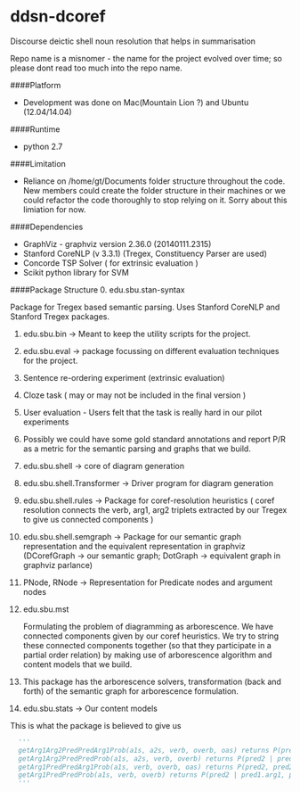 ddsn-dcoref
===========

Discourse deictic shell noun resolution that helps in summarisation

Repo name is a misnomer - the name for the project evolved over time; so please dont read too much into the repo name.

####Platform
  * Development was done on Mac(Mountain Lion ?) and Ubuntu (12.04/14.04)

####Runtime
  * python 2.7

####Limitation
  * Reliance on /home/gt/Documents folder structure throughout the code. New members could create the folder structure in their machines or we could refactor the code thoroughly to stop relying on it. Sorry about this limiation for now. 

####Dependencies

  * GraphViz - graphviz version 2.36.0 (20140111.2315)
  * Stanford CoreNLP (v 3.3.1) (Tregex, Constituency Parser are used)
  * Concorde TSP Solver ( for extrinsic evaluation ) 
  * Scikit python library for SVM

####Package Structure
0. edu.sbu.stan-syntax

  Package for Tregex based semantic parsing. Uses Stanford CoreNLP and Stanford Tregex packages.

1. edu.sbu.bin -> Meant to keep the utility scripts for the project.

2. edu.sbu.eval -> package focussing on different evaluation techniques for the project.

  1. Sentence re-ordering experiment (extrinsic evaluation)

  2. Cloze task ( may or may not be included in the final version )

  3. User evaluation - Users felt that the task is really hard in our pilot experiments

  4. Possibly we could have some gold standard annotations and report P/R as a metric for the semantic parsing and graphs that we build.


3. edu.sbu.shell -> core of diagram generation

  1. edu.sbu.shell.Transformer -> Driver program for diagram generation

  2. edu.sbu.shell.rules -> Package for coref-resolution heuristics ( coref resolution connects the verb, arg1, arg2 triplets extracted by our Tregex to give us connected components )

  3. edu.sbu.shell.semgraph -> Package for our semantic graph representation and the equivalent representation in graphviz (DCorefGraph -> our semantic graph; DotGraph -> equivalent graph in graphviz parlance)

  4. PNode, RNode -> Representation for Predicate nodes and argument nodes

4. edu.sbu.mst 

    Formulating the problem of diagramming as arborescence. We have connected components given by our coref              heuristics. We try to string these connected components together (so that they participate in a partial order        relation) by making use of arborescence algorithm and content models that we build.

  1. This package has the arborescence solvers, transformation (back and forth) of the semantic graph for arborescence formulation.

5. edu.sbu.stats -> Our content models

  This is what the package is believed to give us 
```python
  '''
  getArg1Arg2PredPredArg1Prob(a1s, a2s, verb, overb, oas) returns P(pred2, pred2.arg1 | pred1.arg1, pred1.arg2, pred1)
  getArg1Arg2PredPredProb(a1s, a2s, verb, overb) returns P(pred2 | pred1.arg1, pred1.arg2, pred1)
  getArg1PredPredArg1Prob(a1s, verb, overb, oas) returns P(pred2, pred2.arg1 | pred1.arg1, pred1)
  getArg1PredPredProb(a1s, verb, overb) returns P(pred2 | pred1.arg1, pred1)
  '''
  ```
